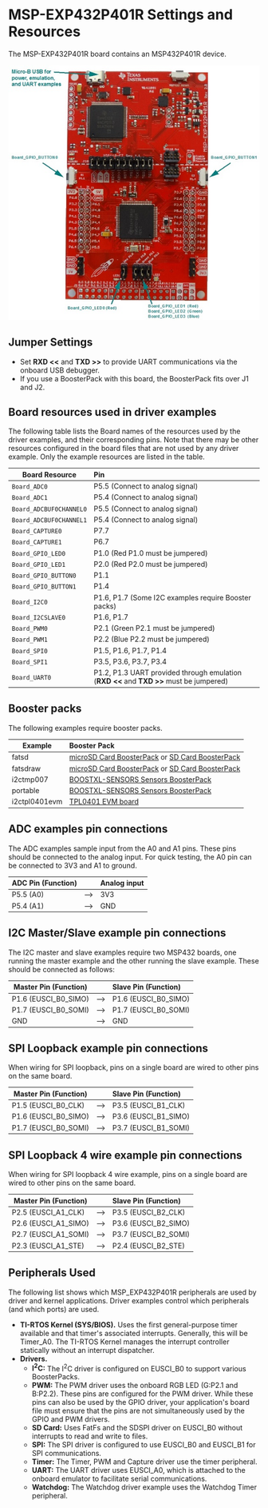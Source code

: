 # MSP-EXP432P401R Settings and Resources

The MSP-EXP432P401R board contains an MSP432P401R device.

![](./images/MSP_EXP432P401R.jpg "MSP-EXP432P401R")

## Jumper Settings

* Set __RXD &lt;&lt;__ and __TXD &gt;&gt;__ to provide UART communications via the onboard USB debugger.
* If you use a BoosterPack with this board, the BoosterPack fits over J1 and J2.

## Board resources used in driver examples

The following table lists the Board names of the resources used by
the driver examples, and their corresponding pins.  Note that there may be
other resources configured in the board files that are not used by any
driver example.  Only the example resources are listed in the table.

  |Board Resource|Pin|
  |--------------|:---|
  |`Board_ADC0`|P5.5  (Connect to analog signal)|
  |`Board_ADC1`|P5.4  (Connect to analog signal)|
  |`Board_ADCBUF0CHANNEL0`|P5.5  (Connect to analog signal)|
  |`Board_ADCBUF0CHANNEL1`|P5.4  (Connect to analog signal)|
  |`Board_CAPTURE0`|P7.7|
  |`Board_CAPTURE1`|P6.7|
  |`Board_GPIO_LED0`|P1.0  (Red P1.0 must be jumpered)|
  |`Board_GPIO_LED1`|P2.0  (Red P2.0 must be jumpered)|
  |`Board_GPIO_BUTTON0`|P1.1|
  |`Board_GPIO_BUTTON1`|P1.4|
  |`Board_I2C0`|P1.6, P1.7 (Some I2C examples require Booster packs)|
  |`Board_I2CSLAVE0`|P1.6, P1.7|
  |`Board_PWM0`|P2.1  (Green P2.1 must be jumpered)|
  |`Board_PWM1`|P2.2  (Blue P2.2 must be jumpered)|
  |`Board_SPI0`|P1.5, P1.6, P1.7, P1.4|
  |`Board_SPI1`|P3.5, P3.6, P3.7, P3.4|
  |`Board_UART0`|P1.2, P1.3 UART provided through emulation (__RXD &lt;&lt;__ and __TXD &gt;&gt;__ must be jumpered)|

## Booster packs

The following examples require booster packs.

  |Example|Booster Pack|
  |-------|:------------|
  |fatsd|[microSD Card BoosterPack](http://boardzoo.com/index.php/boosterpacks/microsd-boosterpack.html#.WBjQnXr9xv4) or [SD Card BoosterPack](http://store.43oh.com/index.php?route=product/product&path=64&product_id=66)|
  |fatsdraw|[microSD Card BoosterPack](http://boardzoo.com/index.php/boosterpacks/microsd-boosterpack.html#.WBjR0nr9xv4) or [SD Card BoosterPack](http://store.43oh.com/index.php?route=product/product&path=64&product_id=66)|
  |i2ctmp007|[BOOSTXL-SENSORS Sensors BoosterPack](http://www.ti.com/tool/boostxl-sensors)|
  |portable|[BOOSTXL-SENSORS Sensors BoosterPack](http://www.ti.com/tool/boostxl-sensors)|
  |i2ctpl0401evm|[TPL0401 EVM board](http://www.ti.com/tool/tpl0401evm)|

## ADC examples pin connections

The ADC examples sample input from the A0 and A1 pins.  These pins should
be connected to the analog input.  For quick testing, the A0 pin can be
connected to 3V3 and A1 to ground.

  |ADC Pin (Function)||Analog input|
  |------------------|-|:-----------|
  |P5.5 (A0)|-->|3V3|
  |P5.4 (A1)|-->|GND|

## I2C Master/Slave example pin connections

The I2C master and slave examples require two MSP432 boards, one running
the master example and the other running the slave example.  These should
be connected as follows:

  |Master Pin (Function)| |Slave Pin (Function)|
  |---------------------|-|:--------------------|
  |P1.6 (EUSCI_B0_SIMO)|-->|P1.6 (EUSCI_B0_SIMO)|
  |P1.7 (EUSCI_B0_SOMI)|-->|P1.7 (EUSCI_B0_SOMI)|
  |GND|-->|GND|

## SPI Loopback example pin connections

When wiring for SPI loopback, pins on a single board are wired to other
pins on the same board.

  |Master Pin (Function)| |Slave Pin (Function)|
  |---------------------|-|:--------------------|
  |P1.5 (EUSCI_B0_CLK)|-->|P3.5 (EUSCI_B1_CLK)|
  |P1.6 (EUSCI_B0_SIMO)|-->|P3.6 (EUSCI_B1_SIMO)|
  |P1.7 (EUSCI_B0_SOMI)|-->|P3.7 (EUSCI_B1_SOMI)|


## SPI Loopback 4 wire example pin connections

When wiring for SPI loopback 4 wire example, pins on a single board are
wired to other pins on the same board.

  |Master Pin (Function)| |Slave Pin (Function)|
  |---------------------|-|:--------------------|
  |P2.5 (EUSCI_A1_CLK)|-->|P3.5 (EUSCI_B2_CLK)|
  |P2.6 (EUSCI_A1_SIMO)|-->|P3.6 (EUSCI_B2_SIMO)|
  |P2.7 (EUSCI_A1_SOMI)|-->|P3.7 (EUSCI_B2_SOMI)|
  |P2.3 (EUSCI_A1_STE)|-->|P2.4 (EUSCI_B2_STE)|

## Peripherals Used

The following list shows which MSP_EXP432P401R peripherals are used by
driver and kernel applications. Driver examples control which peripherals (and which ports) are used.

* __TI-RTOS Kernel (SYS/BIOS).__ Uses the first general-purpose timer available and that timer's associated interrupts. Generally, this will be Timer\_A0. The TI-RTOS Kernel manages the interrupt controller statically without an interrupt dispatcher.
* __Drivers.__
    * __I<sup>2</sup>C:__ The I<sup>2</sup>C driver is configured on EUSCI_B0 to support various BoosterPacks.
    * __PWM:__ The PWM driver uses the onboard RGB LED (G:P2.1 and B:P2.2). These pins are configured for the PWM driver. While these pins can also be used by the GPIO driver, your application's board file must ensure that the pins are not simultaneously used by the GPIO and PWM drivers.
    * __SD Card:__ Uses FatFs and the SDSPI driver on EUSCI_B0 without interrupts to read and write to files.
    * __SPI:__ The SPI driver is configured to use EUSCI_B0 and EUSCI_B1 for SPI communications.
    * __Timer:__ The Timer, PWM and Capture driver use the timer peripheral.
    * __UART:__ The UART driver uses EUSCI_A0, which is attached to the onboard emulator to facilitate serial communications.
    * __Watchdog:__ The Watchdog driver example uses the Watchdog Timer peripheral.

